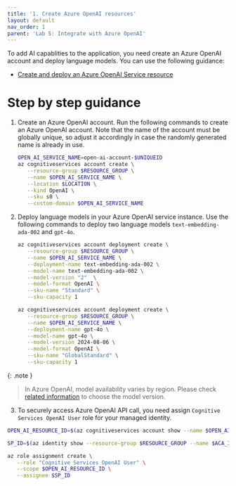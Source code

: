 ```yaml
---
title: '1. Create Azure OpenAI resources'
layout: default
nav_order: 1
parent: 'Lab 5: Integrate with Azure OpenAI'
---
```



To add AI capablities to the application, you need create an Azure OpenAI account and deploy language models. You can use the following guidance:
- [Create and deploy an Azure OpenAI Service resource](https://learn.microsoft.com/en-us/azure/ai-services/openai/how-to/create-resource)


# Step by step guidance

1. Create an Azure OpenAI account. Run the following commands to create an Azure OpenAI account. Note that the name of the account must be globally unique, so adjust it accordingly in case the randomly generated name is already in use.

   ```bash
   OPEN_AI_SERVICE_NAME=open-ai-account-$UNIQUEID
   az cognitiveservices account create \
      --resource-group $RESOURCE_GROUP \
      --name $OPEN_AI_SERVICE_NAME \
      --location $LOCATION \
      --kind OpenAI \
      --sku s0 \
      --custom-domain $OPEN_AI_SERVICE_NAME
   ```

2. Deploy language models in your Azure OpenAI service instance. Use the following commands to deploy two language models `text-embedding-ada-002` and `gpt-4o`.
   ```bash
   az cognitiveservices account deployment create \
      --resource-group $RESOURCE_GROUP \
      --name $OPEN_AI_SERVICE_NAME \
      --deployment-name text-embedding-ada-002 \
      --model-name text-embedding-ada-002 \
      --model-version "2"  \
      --model-format OpenAI \
      --sku-name "Standard" \
      --sku-capacity 1

   az cognitiveservices account deployment create \
      --resource-group $RESOURCE_GROUP \
      --name $OPEN_AI_SERVICE_NAME \
      --deployment-name gpt-4o \
      --model-name gpt-4o \
      --model-version 2024-08-06 \
      --model-format OpenAI \
      --sku-name "GlobalStandard" \
      --sku-capacity 1
   ```

{: .note }
> In Azure OpenAI, model availability varies by region. Please check [related information](https://learn.microsoft.com/en-us/azure/ai-services/openai/concepts/models) to choose the model version.


3. To securely access Azure OpenAI API call, you need assign `Cognitive Services OpenAI User` role for your managed identity. 

```bash
OPEN_AI_RESOURCE_ID=$(az cognitiveservices account show --name $OPEN_AI_SERVICE_NAME --resource-group $RESOURCE_GROUP --query id --output tsv)

SP_ID=$(az identity show --resource-group $RESOURCE_GROUP --name $ACA_IDENTITY --query principalId --output tsv)

az role assignment create \
   --role "Cognitive Services OpenAI User" \
   --scope $OPEN_AI_RESOURCE_ID \
   --assignee $SP_ID
``` 